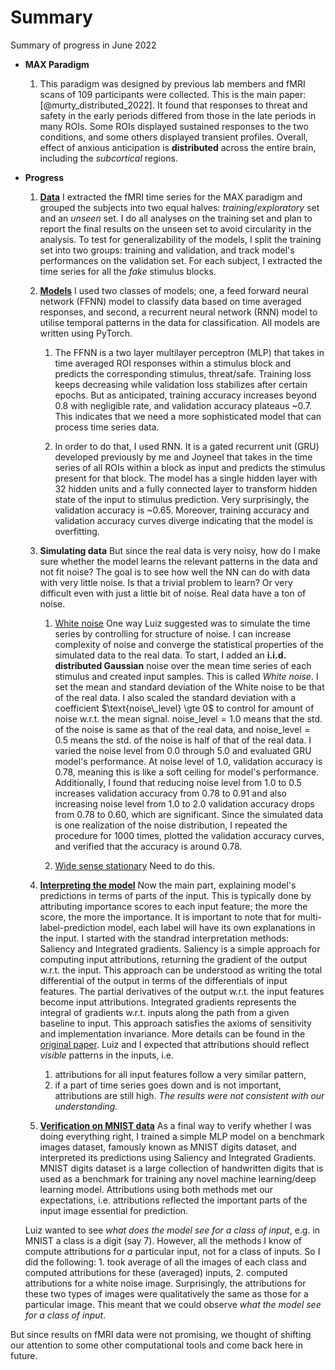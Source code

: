 Summary
===============================

Summary of progress in June 2022

- **MAX Paradigm**
    1. This paradigm was designed by previous lab members and fMRI scans of 109 participants were collected. This is the main paper: [@murty_distributed_2022]. It found that responses to threat and safety in the early periods differed from those in the late periods in many ROIs. Some ROIs displayed sustained responses to the two conditions, and some others displayed transient profiles. Overall, effect of anxious anticipation is **distributed** across the entire brain, including the *subcortical* regions.

- **Progress**
    1. [**Data**](./00-max_dataset.ipynb) I extracted the fMRI time series for the MAX paradigm and grouped the subjects into two equal halves: *training*/*exploratory* set and an *unseen* set. I do all analyses on the training set and plan to report the final results on the unseen set to avoid circularity in the analysis. To test for generalizability of the models, I split the training set into two groups: training and validation, and track model's performances on the validation set. For each subject, I extracted the time series for all the *fake* stimulus blocks.

    2. [**Models**](./01-max_data_pytorch_models.ipynb) I used two classes of models; one, a feed forward neural network (FFNN) model to classify data based on time averaged responses, and second, a recurrent neural network (RNN) model to utilise temporal patterns in the data for classification. All models are written using PyTorch. 
        1. The FFNN is a two layer multilayer perceptron (MLP) that takes in time averaged ROI responses within a stimulus block and predicts the corresponding stimulus, threat/safe. Training loss keeps decreasing while validation loss stabilizes after certain epochs. But as anticipated, training accuracy increases beyond 0.8 with negligible rate, and validation accuracy plateaus ~0.7. This indicates that we need a more sophisticated model that can process time series data. 

        2. In order to do that, I used RNN. It is a gated recurrent unit (GRU) developed previously by me and Joyneel that takes in the time series of all ROIs within a block as input and predicts the stimulus present for that block. The model has a single hidden layer with $32$ hidden units and a fully connected layer to transform hidden state of the input to stimulus prediction. Very surprisingly, the validation accuracy is ~0.65. Moreover, training accuracy and validation accuracy curves diverge indicating that the model is overfitting. 
    
    3. **Simulating data** But since the real data is very noisy, how do I make sure whether the model learns the relevant patterns in the data and not fit noise? The goal is to see how well the NN can do with data with very little noise. Is that a trivial problem to learn? Or very difficult even with just a little bit of noise. Real data have a ton of noise.
        1. [White noise](01-simulated_data_white_noise.ipynb) One way Luiz suggested was to simulate the time series by controlling for structure of noise. I can increase complexity of noise and converge the statistical properties of the simulated data to the real data. To start, I added an **i.i.d. distributed Gaussian** noise over the mean time series of each stimulus and created input samples. This is called *White noise*. I set the mean and standard deviation of the White noise to be that of the real data. I also scaled the standard deviation with a coefficient $\text{noise\_level} \gte 0$ to control for amount of noise w.r.t. the mean signal. $\text{noise\_level} = 1.0$ means that the std. of the noise is same as that of the real data, and $\text{noise\_level} = 0.5$ means the std. of the noise is half of that of the real data. I varied the noise level from 0.0 through 5.0 and evaluated GRU model's performance. At noise level of 1.0, validation accuracy is 0.78, meaning this is like a soft ceiling for model's performance. Additionally, I found that reducing noise level from 1.0 to 0.5 increases validation accuracy from 0.78 to 0.91 and also increasing noise level from 1.0 to 2.0 validation accuracy drops from 0.78 to 0.60, which are significant. Since the simulated data is one realization of the noise distribution, I repeated the procedure for $1000$ times, plotted the validation accuracy curves, and verified that the accuracy is around $0.78$.

        2. [Wide sense stationary](01-simulated_data_wss_noise.ipynb) Need to do this.

    4. [**Interpreting the model**](02-interpretations_simulated_data_white_noise.ipynb) Now the main part, explaining model's predictions in terms of parts of the input. This is typically done by attributing importance scores to each input feature; the more the score, the more the importance. It is important to note that for multi-label-prediction model, each label will have its own explanations in the input. I started with the standrad interpretation methods: Saliency and Integrated gradients. 
    Saliency is a simple approach for computing input attributions, returning the gradient of the output w.r.t. the input. This approach can be understood as writing the total differential of the output in terms of the differentials of input features. The partial derivatives of the output w.r.t. the input features become input attributions. 
    Integrated gradients represents the integral of gradients w.r.t. inputs along the path from a given baseline to input. This approach satisfies the axioms of sensitivity and implementation invariance. More details can be found in the [original paper](https://doi.org/10.48550/arXiv.1703.01365).
    Luiz and I expected that attributions should reflect *visible* patterns in the inputs, i.e. 
        1. attributions for all input features follow a very similar pattern,
        2. if a part of time series goes down and is not important, attributions are still high. 
    *The results were not consistent with our understanding.*

    5. [**Verification on MNIST data**](03-pytorch_quickstart.ipynb) As a final way to verify whether I was doing everything right, I trained a simple MLP model on a benchmark images dataset, famously known as MNIST digits dataset, and interpreted its predictions using Saliency and Integrated Gradients. MNIST digits dataset is a large collection of handwritten digits that is used as a benchmark for training any novel machine learning/deep learning model. Attributions using both methods met our expectations, i.e. attributions reflected the important parts of the input image essential for prediction.  
    
    Luiz wanted to see *what does the model see for a class of input*, e.g. in MNIST a class is a digit (say $7$). However, all the methods I know of compute attributions for *a* particular input, not for a class of inputs. So I did the following:
        1. took average of all the images of each class and computed attributions for these (averaged) inputs, 
        2. computed attributions for a white noise image.
    Surprisingly, the attributions for these two types of images were qualitatively the same as those for a particular image. This meant that we could observe *what the model see for a class of input*.

But since results on fMRI data were not promising, we thought of shifting our attention to some other computational tools and come back here in future.
